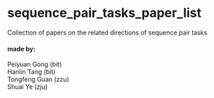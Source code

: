 # sequence_pair_tasks_paper_list
Collection of papers on the related directions of sequence pair tasks




#### made by: <br>
Peiyuan Gong (bit) <br>
Hanlin Tang (bit) <br>
Tongfeng Guan (zzu)  <br>
Shuai Ye (zju) <br>
